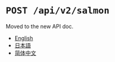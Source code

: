 `POST /api/v2/salmon`
=====================

Moved to the new API doc.

- [English](https://apidoc.stat.ink/v2.en.html#operation/postSalmon)
- [日本語](https://apidoc.stat.ink/v2.ja.html#operation/postSalmon)
- [简体中文](https://apidoc.stat.ink/v2.zh-hans.html#operation/postSalmon)

